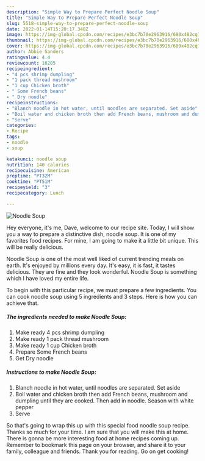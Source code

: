 ```yaml
---
description: "Simple Way to Prepare Perfect Noodle Soup"
title: "Simple Way to Prepare Perfect Noodle Soup"
slug: 5518-simple-way-to-prepare-perfect-noodle-soup
date: 2022-01-14T15:20:17.348Z
image: https://img-global.cpcdn.com/recipes/e3bc7b70e2963916/680x482cq70/noodle-soup-recipe-main-photo.jpg
thumbnail: https://img-global.cpcdn.com/recipes/e3bc7b70e2963916/680x482cq70/noodle-soup-recipe-main-photo.jpg
cover: https://img-global.cpcdn.com/recipes/e3bc7b70e2963916/680x482cq70/noodle-soup-recipe-main-photo.jpg
author: Abbie Sanders
ratingvalue: 4.4
reviewcount: 16205
recipeingredient:
- "4 pcs shrimp dumpling"
- "1 pack thread mushroom"
- "1 cup Chicken broth"
- " Some French beans"
- " Dry noodle"
recipeinstructions:
- "Blanch noodle in hot water, until noodles are separated. Set aside"
- "Boil water and chicken broth then add French beans, mushroom and dumpling until they are cooked. Then add in noodle. Season with white pepper"
- "Serve"
categories:
- Recipe
tags:
- noodle
- soup

katakunci: noodle soup 
nutrition: 140 calories
recipecuisine: American
preptime: "PT32M"
cooktime: "PT51M"
recipeyield: "3"
recipecategory: Lunch

---
```



![Noodle Soup](https://img-global.cpcdn.com/recipes/e3bc7b70e2963916/680x482cq70/noodle-soup-recipe-main-photo.jpg)

Hey everyone, it's me, Dave, welcome to our recipe site. Today, I will show you a way to prepare a distinctive dish, noodle soup. It is one of my favorites food recipes. For mine, I am going to make it a little bit unique. This will be really delicious.



Noodle Soup is one of the most well liked of current trending meals on earth. It's enjoyed by millions every day. It's easy, it is fast, it tastes delicious. They are fine and they look wonderful. Noodle Soup is something which I have loved my entire life.


To begin with this particular recipe, we must prepare a few ingredients. You can cook noodle soup using 5 ingredients and 3 steps. Here is how you can achieve that.

<!--inarticleads1-->

##### The ingredients needed to make Noodle Soup:

1. Make ready 4 pcs shrimp dumpling
1. Make ready 1 pack thread mushroom
1. Make ready 1 cup Chicken broth
1. Prepare  Some French beans
1. Get  Dry noodle




<!--inarticleads2-->

##### Instructions to make Noodle Soup:

1. Blanch noodle in hot water, until noodles are separated. Set aside
1. Boil water and chicken broth then add French beans, mushroom and dumpling until they are cooked. Then add in noodle. Season with white pepper
1. Serve




So that's going to wrap this up with this special food noodle soup recipe. Thanks so much for your time. I am sure that you will make this at home. There is gonna be more interesting food at home recipes coming up. Remember to bookmark this page on your browser, and share it to your family, colleague and friends. Thank you for reading. Go on get cooking!
